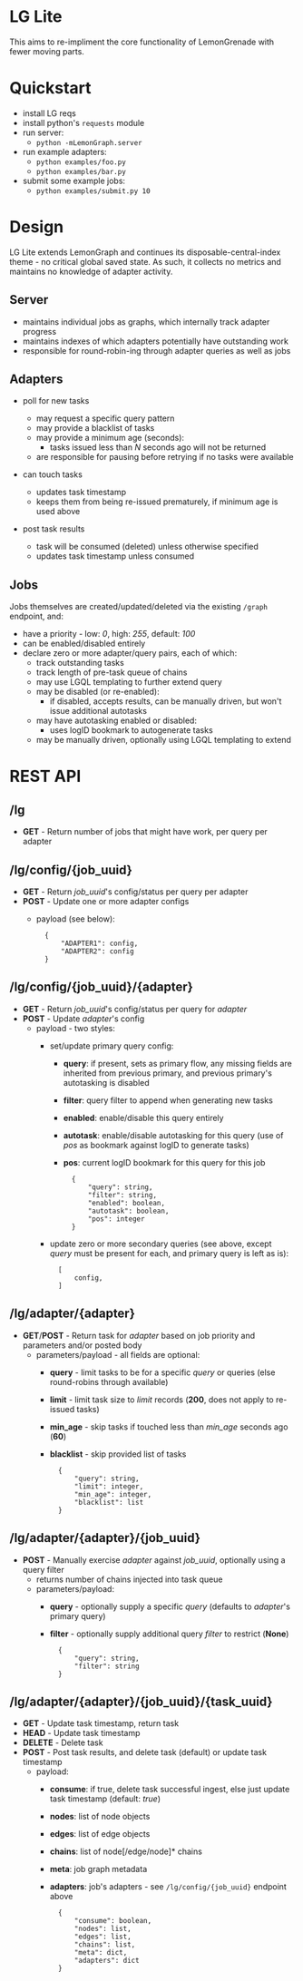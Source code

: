 # LG Lite

This aims to re-impliment the core functionality of LemonGrenade with fewer moving parts.

# Quickstart

* install LG reqs
* install python's `requests` module
* run server:
	* `python -mLemonGraph.server`
* run example adapters:
	* `python examples/foo.py`
	* `python examples/bar.py`
* submit some example jobs:
	* `python examples/submit.py 10`

# Design

LG Lite extends LemonGraph and continues its disposable-central-index theme - no critical global saved state. As such, it collects no metrics and maintains no knowledge of adapter activity.

## Server

* maintains individual jobs as graphs, which internally track adapter progress
* maintains indexes of which adapters potentially have outstanding work
* responsible for round-robin-ing through adapter queries as well as jobs

## Adapters

* poll for new tasks
	* may request a specific query pattern
	* may provide a blacklist of tasks
	* may provide a minimum age (seconds):
		* tasks issued less than _N_ seconds ago will not be returned
	* are responsible for pausing before retrying if no tasks were available

* can touch tasks
	* updates task timestamp
	* keeps them from being re-issued prematurely, if minimum age is used above

* post task results
	* task will be consumed (deleted) unless otherwise specified
	* updates task timestamp unless consumed

## Jobs

Jobs themselves are created/updated/deleted via the existing `/graph` endpoint, and:

* have a priority - low: _0_, high: _255_, default: _100_
* can be enabled/disabled entirely
* declare zero or more adapter/query pairs, each of which:
	* track outstanding tasks
	* track length of pre-task queue of chains
	* may use LGQL templating to further extend query
	* may be disabled (or re-enabled):
		* if disabled, accepts results, can be manually driven, but won't issue additional autotasks
	* may have autotasking enabled or disabled:
		* uses logID bookmark to autogenerate tasks
	* may be manually driven, optionally using LGQL templating to extend

# REST API

## /lg

* __GET__ - Return number of jobs that might have work, per query per adapter

## /lg/config/{job_uuid}

* __GET__ - Return _job\_uuid_'s config/status per query per adapter
* __POST__ - Update one or more adapter configs
	* payload (see below):

			{
				"ADAPTER1": config,
				"ADAPTER2": config
			}

## /lg/config/{job_uuid}/{adapter}

* __GET__ - Return _job\_uuid_'s config/status per query for _adapter_
* __POST__ - Update _adapter_'s config
	* payload - two styles:
		* set/update primary query config:
			* __query__: if present, sets as primary flow, any missing fields are inherited from previous primary, and previous primary's autotasking is disabled
			* __filter__: query filter to append when generating new tasks
			* __enabled__: enable/disable this query entirely
			* __autotask__: enable/disable autotasking for this query (use of _pos_ as bookmark against logID to generate tasks)
			* __pos__: current logID bookmark for this query for this job

					{
						"query": string,
						"filter": string,
						"enabled": boolean,
						"autotask": boolean,
						"pos": integer
					}

		* update zero or more secondary queries (see above, except _query_ must be present for each, and primary query is left as is):

				[
					config,
				]

## /lg/adapter/{adapter}

* __GET__/__POST__ - Return task for _adapter_ based on job priority and parameters and/or posted body
	* parameters/payload - all fields are optional:
		* __query__ - limit tasks to be for a specific _query_ or queries (else round-robins through available)
		* __limit__ - limit task size to _limit_ records (__200__, does not apply to re-issued tasks)
		* __min\_age__ - skip tasks if touched less than _min\_age_ seconds ago (__60__)
		* __blacklist__ - skip provided list of tasks

				{
					"query": string,
					"limit": integer,
					"min_age": integer,
					"blacklist": list
				}

## /lg/adapter/{adapter}/{job_uuid}

* __POST__ - Manually exercise _adapter_ against _job\_uuid_, optionally using a query filter
	* returns number of chains injected into task queue
	* parameters/payload:
		* __query__ - optionally supply a specific _query_ (defaults to _adapter_'s primary query)
		* __filter__ - optionally supply additional query _filter_ to restrict (__None__)

				{
					"query": string,
					"filter": string
				}

## /lg/adapter/{adapter}/{job_uuid}/{task_uuid}

* __GET__ - Update task timestamp, return task
* __HEAD__ - Update task timestamp
* __DELETE__ - Delete task
* __POST__ - Post task results, and delete task (default) or update task timestamp
	* payload:
		* __consume__: if true, delete task successful ingest, else just update task timestamp (default: _true_)
		* __nodes__: list of node objects
		* __edges__: list of edge objects
		* __chains__: list of node[/edge/node]* chains
		* __meta__: job graph metadata
		* __adapters__: job's adapters - see `/lg/config/{job_uuid}` endpoint above

				{
					"consume": boolean,
					"nodes": list,
					"edges": list,
					"chains": list,
					"meta": dict,
					"adapters": dict
				}
